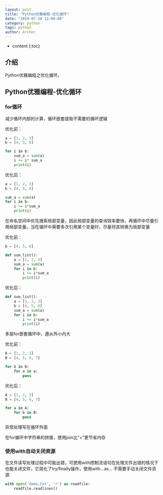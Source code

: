 ```yaml
---
layout: post
title: "Python优雅编程-优化循环"
date: "2019-07-28 12:00:00"
category: python
tags: python
author: Archer
---
```

* content
{:toc}

## 介绍

Python优雅编程之优化循环。




## Python优雅编程-优化循环

### for循环

减少循环内部的计算，循环嵌套提取不需要的循环逻辑

优化前：

```python
a = [1, 2, 3]
b = [4, 5, 6]

for i in b:
    sum_a = sum(a)
    i += i* sum_a
    print(i)
```

优化后：

```python
a = [1, 2, 3]
b = [4, 5, 6]

sum_a = sum(a)
for i in b:
    i += i*sum_a
    print(i)
```

在命名空间中优先搜索局部变量，因此局部变量的查询效率要快，再循环中尽量引用局部变量。当在循环中需要多次引用某个变量时，尽量将其转换为局部变量

优化前：

```python
b = [4, 5, 6]

def sum_list():
    a = [1, 2, 3]
    sum_a = sum(a)
    for i in b:
        i += i*sum_a
        print(i)
```

优化后：

```python
def sum_list():
    a = [1, 2, 3]
    b = [4, 5, 6]
    sum_a = sum(a)
    for i in b:
        i += i*sum_a
        print(i)
```

多层for嵌套循环中，遵从外小内大

优化前：

```python
A = [1, 2, 3]
B = [4, 5, 6, 7]

for b in B:
    for a in a:
        pass
```

优化后：

```python
A = [1, 2, 3]
B = [4, 5, 6, 7]

for a in A:
    for b in B:
        pass
```

异常处理写在循环外面

在for循环中字符串的拼接，使用join比"+"更节省内存

### 使用with自动关闭资源

在文件读写处理过程中可能出错，可使用with控制流语句在处理文件出错的情况下也能关闭文件，它简化了try/finally操作，使用with...as...
不需要手动关闭文件资源

```python
with open('demo.txt', 'r') as readfile:
    readfile.readlines()
```

